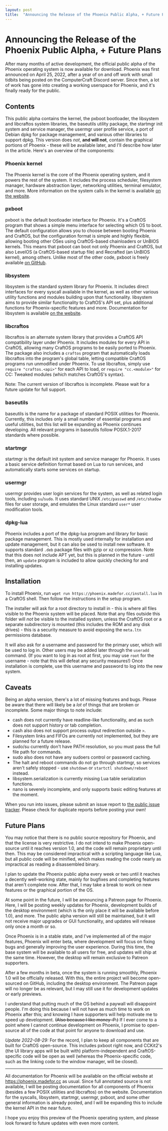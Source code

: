 ```yaml
---
layout: post
title:  "Announcing the Release of the Phoenix Public Alpha, + Future Plans"
---
```


# Announcing the Release of the Phoenix Public Alpha, + Future Plans
After many months of active development, the official public alpha of the Phoenix operating system is now available for download. Phoenix was first announced on April 25, 2022, after a year of on and off work with small tidbits being posted on the ComputerCraft Discord server. Since then, a lot of work has gone into creating a working userspace for Phoenix, and it's finally ready for the public.

## Contents
This public alpha contains the kernel, the pxboot bootloader, the libsystem and libcraftos system libraries, the baseutils utility package, the startmgr init system and service manager, the usermgr user profile service, a port of Debian dpkg for package management, and various other libraries to support dpkg. This version does *not*, **and will not**, contain the graphical portions of Phoenix - these will be available later, and I'll describe how later in the article. Here's an overview of the components:

### Phoenix kernel
The Phoenix kernel is the core of the Phoenix operating system, and it powers the rest of the system. It includes the process scheduler, filesystem manager, hardware abstraction layer, networking utilities, terminal emulator, and more. More information on the system calls in the kernel is available [on the website](https://phoenix.madefor.cc/syscalls/).

### pxboot
pxboot is the default bootloader interface for Phoenix. It's a CraftOS program that shows a simple menu interface for selecting which OS to boot. The default configuration allows you to choose between booting Phoenix and CraftOS, but the configuration format is simple and highly flexible, allowing booting other OSes using CraftOS-based chainloaders or UnBIOS kernels. This means that pxboot can boot not only Phoenix and CraftOS, but also LevelOS (a CraftOS-based startup file) and Recrafted (an UnBIOS kernel), among others. Unlike most of the other code, pxboot is freely available [on GitHub](https://github.com/Phoenix-ComputerCraft/pxboot).

### libsystem
libsystem is the standard system library for Phoenix. It includes direct interfaces for every syscall available in the kernel, as well as other various utility functions and modules building upon that functionality. libsystem aims to provide similar functionality to CraftOS's API set, plus additional functions for Phoenix-specific features and more. Documentation for libsystem is available [on the website](https://phoenix.madefor.cc/libsystem/).

### libcraftos
libcraftos is an alternate system library that provides a CraftOS API compatibility layer under Phoenix. It includes modules for every API in CraftOS, allowing many CraftOS programs to be easily ported to Phoenix. The package also includes a `craftos` program that automatically loads libcraftos into the program's global table, letting compatible CraftOS programs run unmodified under Phoenix. To use libcraftos, simply use `require "craftos.<api>"` for each API to load, or `require "cc.<module>"` for CC: Tweaked modules (which matches CraftOS's syntax).

Note: The current version of libcraftos is incomplete. Please wait for a future update for full support.

### baseutils
baseutils is the name for a package of standard POSIX utilities for Phoenix. Currently, this includes only a small number of essential programs and useful utilities, but this list will be expanding as Phoenix continues developing. All relevant programs in baseutils follow POSIX.1-2017 standards where possible.

### startmgr
startmgr is the default init system and service manager for Phoenix. It uses a basic service definition format based on Lua to run services, and automatically starts some services on startup.

### usermgr
usermgr provides user login services for the system, as well as related login tools, including `su`/`sudo`. It uses standard UNIX `/etc/passwd` and `/etc/shadow` files for user storage, and emulates the Linux standard `user*` user modification tools.

### dpkg-lua
Phoenix includes a port of the dpkg-lua program and library for basic package management. This is mostly used internally for installation and update management, but it can also be used to install new software. It supports standard `.deb` package files with gzip or xz compression. Note that this does not include APT yet, but this is planned in the future - until then, an `update` program is included to allow quickly checking for and installing updates.

## Installation
To install Phoenix, run `wget run https://phoenix.madefor.cc/install.lua` in a CraftOS shell. Then follow the instructions in the setup program.

The installer will ask for a root directory to install in - this is where all files visible to the Phoenix system will be placed. Note that any files outside this folder will *not* be visible to the installed system, unless the CraftOS root or a separate subdirectory is mounted (this includes the ROM and any disk drives) - this is a security measure to avoid exposing the `meta.ltn` permissions database.

It will also ask for a username and password for the primary user, which will be used to log in. Other users may be added later through the `useradd` command. (If you want to log in as root at first, you may use `root` for the username - note that this will defeat any security measures!) Once installation is complete, use this username and password to log into the new system.

## Caveats
Being an alpha version, there's a lot of missing features and bugs. Please be aware that there will likely be a *lot* of things that are broken or incomplete. Some major things to note include:
- cash does not currently have readline-like functionality, and as such does not support history or tab completion.
- cash also does not support process output redirection outside `>`.
- Filesystem links and FIFOs are currently not implemented, but they are planned for a future release.
- sudo/su currently don't have PATH resolution, so you must pass the full file path for commands.
- sudo also does not have any sudoers control or password caching.
- The halt and reboot commands do not go through startmgr, so services aren't safely stopped - use `shutdown` or `startctl shutdown/reboot` instead.
- libsystem.serialization is currently missing Lua table serialization functions.
- nano is severely incomplete, and only supports basic editing features at the moment.

When you run into issues, please submit an issue report to [the public issue tracker](https://github.com/Phoenix-ComputerCraft/issues). Please check for duplicate reports before posting your own!

## Future Plans
You may notice that there is no public source repository for Phoenix, and that the license is very restrictive. I do not intend to make Phoenix open-source until it reaches version 1.0, and the code will remain proprietary until then. This may be considered impractical with a scripting language like Lua, but all public code will be minified, which makes reading the code nearly as impractical as reading a disassembled binary.

I plan to update the Phoenix public alpha every week or two until it reaches a decently well-working state, mainly for bugfixes and completing features that aren't complete now. After that, I may take a break to work on new features or the graphical portion of the OS.

At some point in the future, I will be announcing a Patreon page for Phoenix. Here, I will be posting weekly updates for Phoenix, development builds of the desktop environment (which is the only place it will be available before 1.0), and more. The public alpha version will still be maintained, but it will not receive major upgrades or GUI functionality, and updates will release only once a month or so.

Once Phoenix is in a stable state, and I've implemented all of the major features, Phoenix will enter beta, where development will focus on fixing bugs and generally improving the user experience. During this time, the base system will be available to all users for free, and updates will ship at the same time. However, the desktop will remain exclusive to Patreon supporters.

After a few months in beta, once the system is running smoothly, Phoenix 1.0 will be officially released. With this, the entire project will become open-sourced on GitHub, including the desktop environment. The Patreon page will no longer be as relevant, but I may still use it for development updates or early previews.

I understand that putting much of the OS behind a paywall will disappoint people. I'm doing this because I will not have as much time to work on Phoenix after this; and knowing I have supporters will help motivate me to speed up development. ~~(Also because I like money :P.)~~ If I ever come to a point where I cannot continue development on Phoenix, I promise to open-source all of the code at that point for anyone to download and use.

*Update 2022-08-29:* For the record, I plan to keep all components that are built for CraftOS open-source. This includes pxboot right now, and CCKit2's (the UI library apps will be built with) platform-independent and CraftOS-specific code will be open as well (whereas the Phoenix-specific code, such as the linking code to the window manager, will be closed).

-----

All documentation for Phoenix will be available on the official website at https://phoenix.madefor.cc as usual. Since full annotated source is not available, I will be posting documentation for all components of Phoenix (besides a few POSIX utilities and libcraftos) on the website. Documentation for the syscalls, libsystem, startmgr, usermgr, pxboot, and some other general information is already posted, and I will be expanding this to include the kernel API in the near future.

I hope you enjoy this preview of the Phoenix operating system, and please look forward to future updates with even more content.
